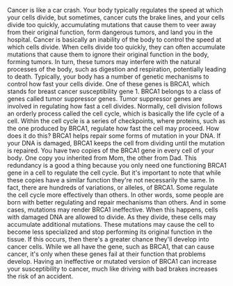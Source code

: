 
Cancer is like a car crash.
Your body typically regulates
the speed at which your cells divide,
but sometimes, cancer cuts the brake lines,
and your cells divide too quickly,
accumulating mutations that cause them
to veer away from their original function,
form dangerous tumors,
and land you in the hospital.
Cancer is basically an inability of the body
to control the speed at which cells divide.
When cells divide too quickly,
they can often accumulate mutations
that cause them to ignore their original function in the body,
forming tumors.
In turn, these tumors may interfere
with the natural processes of the body,
such as digestion and respiration,
potentially leading to death.
Typically, your body has a number of genetic mechanisms
to control how fast your cells divide.
One of these genes is BRCA1,
which stands for breast cancer susceptibility gene 1.
BRCA1 belongs to a class of genes
called tumor suppressor genes.
Tumor suppressor genes are involved
in regulating how fast a cell divides.
Normally, cell division follows an orderly process
called the cell cycle,
which is basically the life cycle of a cell.
Within the cell cycle
is a series of checkpoints,
where proteins, such as the one produced by BRCA1,
regulate how fast the cell may proceed.
How does it do this?
BRCA1 helps repair some forms of mutation in your DNA.
If your DNA is damaged,
BRCA1 keeps the cell from dividing
until the mutation is repaired.
You have two copies of the BRCA1 gene
in every cell of your body.
One copy you inherited from Mom,
the other from Dad.
This redundancy is a good a thing
because you only need one functioning BRCA1 gene in a cell
to regulate the cell cycle.
But it&#39;s important to note
that while these copies have a similar function
they&#39;re not necessarily the same.
In fact, there are hundreds of variations,
or alleles, of BRCA1.
Some regulate the cell cycle more effectively than others.
In other words,
some people are born
with better regulating and repair mechanisms than others.
And in some cases, mutations may render BRCA1 ineffective.
When this happens,
cells with damaged DNA are allowed to divide.
As they divide,
these cells may accumulate additional mutations.
These mutations may cause the cell
to become less specialized
and stop performing its original function in the tissue.
If this occurs, then there&#39;s a greater chance
they&#39;ll develop into cancer cells.
While we all have the gene, such as BRCA1, that can cause cancer,
it&#39;s only when these genes fail at their function
that problems develop.
Having an ineffective or mutated version of BRCA1
can increase your susceptibility to cancer,
much like driving with bad brakes
increases the risk of an accident.
